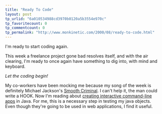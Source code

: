 ```yaml
---
title: "Ready To Code"
layout: post
tp_urlid: "6a010534988cd3970b0120a5b3554e970c"
tp_favoritecount: 0
tp_commentcount: 0
tp_permalink: "http://www.monkinetic.com/2000/08/ready-to-code.html"
---
```

I&#39;m ready to start coding again.

This week a freelance project gone bad resolves itself, and with the air clearing, I&#39;m ready to once again have something to dig into, with mind and keyboard. 

_Let the coding begin!_ 

My co-workers have been mocking me because my song of the week is definitely Michael Jackson&#39;s [Smooth Criminal][1]. I can&#39;t help it, the man could write a HOOK.  Now I&#39;m reading about [creating interactive command-line apps][2] in Java. For me, this is a necessary step in testing my java objects. Even though they&#39;re going to be used in web applications, I find it useful.

 [1]: http://www2.prestel.co.uk/neverland/mj/lyrics/s/smooth.htm
 [2]: http://www.devdaily.com/java/edu/pj/pj010005/index.shtml

